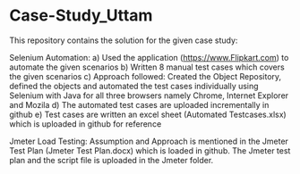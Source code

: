 # Case-Study_Uttam
This repository contains the solution for the given case study:

Selenium Automation:
a) Used the application (https://www.Flipkart.com) to automate the given scenarios
b) Written 8 manual test cases which covers the given scenarios 
c) Approach followed: Created the Object Repository, defined the objects and automated the test cases individually using Selenium with Java for all three browsers namely Chrome, Internet Explorer and Mozila
d) The automated test cases are uploaded incrementally in github
e) Test cases are written an excel sheet (Automated Testcases.xlsx) which is uploaded in github for reference


Jmeter Load Testing:
Assumption and Approach is mentioned in the Jmeter Test Plan (Jmeter Test Plan.docx) which is loaded in github. The Jmeter test plan and the script file is uploaded in the Jmeter folder.

